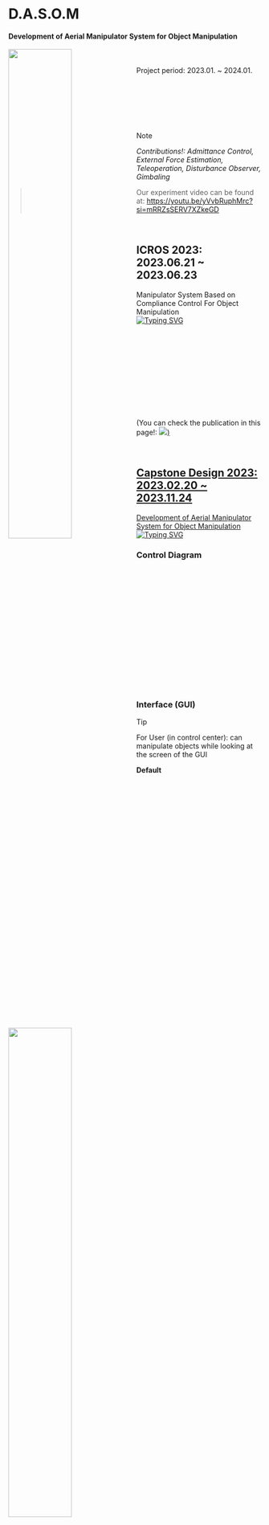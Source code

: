 # D.A.S.O.M
__Development of Aerial Manipulator System for Object Manipulation__
<br/>
<br/>
<img align="left" src="https://github.com/S-CHOI-S/D.A.S.O.M/assets/113012648/1bbd5748-1b4b-4474-8929-b9e2390c47ed" width="50%" height="50%"/>  
<br/>
Project period: 2023.01. ~ 2024.01.  

<br/><br/><br/><br/><br/>
> [!note]
> _Contributions!:_ 
> _Admittance Control, External Force Estimation, Teleoperation, Disturbance Observer, Gimbaling_

> Our experiment video can be found at: https://youtu.be/yVvbRuphMrc?si=mRRZsSERV7XZkeGD

<br/>

## ICROS 2023: 2023.06.21 ~ 2023.06.23 
Manipulator System Based on Compliance Control For Object Manipulation  
[![Typing SVG](https://readme-typing-svg.demolab.com?font=Roboto&size=15&pause=1000&color=F72213&width=435&lines=%5BBest+Paper+Award-Winner%5D)](https://git.io/typing-svg)  
<img align="left" src="https://github.com/S-CHOI-S/S-CHOI-S/assets/113012648/2e1e9a4b-2c28-4470-80d0-89f2a0bbe4c2" width="50%" height="50%"/>  
<br/><br/><br/><br/><br/><br/><br/><br/><br/>  
(You can check the publication in this page!: <a href="https://www.notion.so/pineasol/Publications-fc1044dd280544079cae4b1204109b53?pvs=4"><img src="https://img.shields.io/badge/Publications-FFFFFF?style=flat-square&logo=Notion&logoColor=black&link=https://www.notion.so/pineasol/Publications-fc1044dd280544079cae4b1204109b53?pvs=4"/>)

<br/>

## Capstone Design 2023: 2023.02.20 ~ 2023.11.24
Development of Aerial Manipulator System for Object Manipulation  
[![Typing SVG](https://readme-typing-svg.demolab.com?font=Roboto&size=15&pause=1000&color=F72213&width=435&lines=%5BCapstone+Design+1st+Place+Winner%5D)](https://git.io/typing-svg)
### Control Diagram
<img align="left" src="https://github.com/S-CHOI-S/D.A.S.O.M/assets/113012648/6d163de3-d29f-4e70-a752-75571233e692" width="70%" height="70%"/>
<br/><br/><br/><br/><br/><br/><br/><br/><br/><br/><br/><br/><br/><br/>  

### Interface (GUI)
> [!Tip]
> For User (in control center): can manipulate objects while looking at the screen of the GUI

__Default__  
  <img align="center" src="https://github.com/S-CHOI-S/D.A.S.O.M/assets/113012648/fbde13d5-d6be-40e8-9640-d21d4c874222" width="50%" height="50%"/>

__Running__  
  <img align="left" src="https://github.com/S-CHOI-S/D.A.S.O.M/assets/113012648/bca287cf-c504-4f3c-95ae-a04f5ddfaa3c" width="50%" height="50%"/>

<br/><br/><br/><br/><br/><br/><br/><br/><br/><br/><br/><br/><br/><br/> 

## Installation
### Hardware
__Essential 1.__ OptiTrack
> OptiTrack is a Motion Capture System and in this study, we used ROS package made by: [MIT Aerospace Controls Laboratory](https://github.com/mit-acl)
```shell
https://github.com/mit-acl/optitrack.git
```

__Essential 2.__ 3D Geomagic Touch - Haptic Device  

> 3D Geomagic Touch allows the user to feel the virtual object and creates a real sense.  
> We modified ROS package made by: [fsuarez6](https://github.com/fsuarez6)

```shell
https://github.com/fsuarez6/phantom_omni.git
```
>[!Caution]
> Need to install _geomagic_touch_device_driver_ !

<br/>

### Software
__Essential 1.__ Install Dependencies
> Dynamixel Workbench 1.0.0 version required

>[!Tip]
> Installation guide: [ROBOTIS e-Manual DYNAMIXEL Workbench](https://emanual.robotis.com/docs/en/software/dynamixel/dynamixel_workbench/)

__Essential 2.__ Clone Github repository
> For Manipuator
```shell
git clone https://github.com/S-CHOI-S/D.A.S.O.M.git
```
> For Palletrone
```shell

```

<br/><br/>

## Usage
__Step 1.__ Control Center GUI
```shell
rosrun dasom_control_gui dasom_app
```
__Step 2.__ Geomagic Touch Device
```shell
roslaunch omni_common omni_state_boundary.launch
```
__Step 3.__ Enable Dynamixel Torque
```shell
roslaunch dynamixel_workbench_controllers torque_ctrl_6DOF.launch
```
__Step 4.__ D.A.S.O.M Manipulator Control
```shell
roslaunch dasom_controllers dasom_manipulator_control.launch
```
__Step 5.__ OptiTrack
```shell
roslaunch optitrack optitrack.launch
```
__Step 6.__ Tf2
```shell
roslaunch dasom_tf2 dasom_tf2_setting.launch
```
__Step 7.__ Camera
```shell
roslaunch dasom_controllers dasom_camera_control.launch
```
__Step 8.__ Palletrone
```shell
roslaunch FAC_MAV FAC_MAV_with_ARM.launch
```
